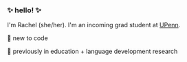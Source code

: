 ### ✨ hello! ✨

I'm Rachel (she/her). I'm an incoming grad student at [UPenn](https://www.seas.upenn.edu/).

🌱 new to code

🔬 previously in education + language development research
